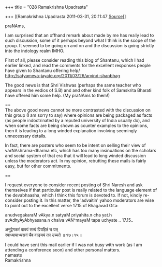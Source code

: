 +++
title = "028 Ramakrishna Upadrasta"

+++
[[Ramakrishna Upadrasta	2011-03-31, 20:11:47 [Source](https://groups.google.com/g/samskrita/c/WNbhNu2rWic)]]



praNAms,  
  
I am surprised that an offhand remark about made by me has really lead to such discussion, some of it perhaps beyond what I think is the scope of the group. It seemed to be going on and on and the discussion is going strictly into the indology realm IMHO.  
  
First of all, please consider reading this blog of Shantanu, which I had earlier linked, and read the comments for the excellent responses people have given to Shantanu offering help/  
<http://satyameva-jayate.org/2011/03/26/arvind-shanbhag>  
  
The good news is that Shri Vishwas (perhaps the same teacher who appears in the vedios of S.B) and and other kind folk of Samskrita Bharati have offered him some help. (My praNAms to them!)  
  
==  
The above good news cannot be more contrasted with the discussion on this group (I am sorry to say) where opinions are being packaged as facts (as people indoctrinated by a reputed university of India usually do), and when some facts are being shown as counter examples to the opinions, then it is leading to a long winded explanation involving seemingly unnecessary details.  
  
In fact, there are posters who seem to be intent on selling their view of varNAshrama-dharma etc, which has too many insinuations on the scholars and social system of that era that it will lead to long winded discussion unless the moderators act. In my opinion, rebutting these mails is fairly easy, but for other commitments.  
  
==  
  
I request everyone to consider recent posting of Shri Naresh and ask themselves if that particular post is really related to the language element of the devabhaasha, which I think this forum is devoted to. If not, kindly re-consider posting it. In this matter, the 'advaitin' yahoo moderators are wise to point out to the excellent verse 17.15 of Bhagavad Gita:  

  

anudvegakaraM vAkya.n satyaM priyahita.n cha yat.h  
svAdhyAyAbhyasana.n chaiva vAN^mayaM tapa uchyate .. 17.15..  
  
अनुद्वेगकरं वाक्यं सत्यं प्रियहितं च यत्  
स्वाध्यायाभ्यसनं चैव वाङ्मयं तप उच्यते ॥ १७।१५॥  
  
I could have sent this mail earlier if I was not busy with work (as I am attending a conference soon) and other personal matters.  
namaste  
Ramakrishna  

